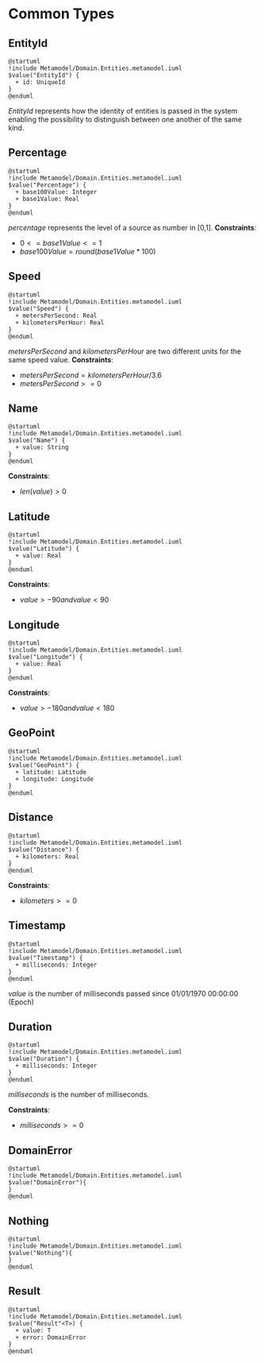 # Common Types

## EntityId
```plantuml
@startuml
!include Metamodel/Domain.Entities.metamodel.iuml
$value("EntityId") {
  + id: UniqueId
}
@enduml
```

_EntityId_ represents how the identity of entities is passed in the system enabling the possibility to distinguish between one another of the same kind.

## Percentage
```plantuml
@startuml
!include Metamodel/Domain.Entities.metamodel.iuml
$value("Percentage") {
  + base100Value: Integer
  + base1Value: Real
}
@enduml
```

_percentage_ represents the level of a source as number in [0,1].
**Constraints**:

- $0 <= base1Value <= 1$
- $base100Value = round(base1Value * 100)$


## Speed
```plantuml
@startuml
!include Metamodel/Domain.Entities.metamodel.iuml
$value("Speed") {
  + metersPerSecond: Real
  + kilometersPerHour: Real
}
@enduml
```

_metersPerSecond_ and _kilometersPerHour_ are two different units for the same speed value.
**Constraints**:

- $metersPerSecond = kilometersPerHour / 3.6$
- $metersPerSecond >= 0$


## Name
```plantuml
@startuml
!include Metamodel/Domain.Entities.metamodel.iuml
$value("Name") {
  + value: String
}
@enduml
```

**Constraints**:

- $len(value) > 0$

## Latitude
```plantuml
@startuml
!include Metamodel/Domain.Entities.metamodel.iuml
$value("Latitude") {
  + value: Real
}
@enduml
```

**Constraints**:

- $value > -90 and value < 90$


## Longitude
```plantuml
@startuml
!include Metamodel/Domain.Entities.metamodel.iuml
$value("Longitude") {
  + value: Real
}
@enduml
```

**Constraints**:

- $value > -180 and value < 180$

## GeoPoint
```plantuml
@startuml
!include Metamodel/Domain.Entities.metamodel.iuml
$value("GeoPoint") {
  + latitude: Latitude
  + longitude: Longitude
}
@enduml
```

## Distance
```plantuml
@startuml
!include Metamodel/Domain.Entities.metamodel.iuml
$value("Distance") {
  + kilometers: Real
}
@enduml
```

**Constraints**:

- $kilometers >= 0$


## Timestamp
```plantuml
@startuml
!include Metamodel/Domain.Entities.metamodel.iuml
$value("Timestamp") {
  + milliseconds: Integer
}
@enduml
```

_value_ is the number of milliseconds passed since 01/01/1970 00:00:00 (Epoch)

## Duration
```plantuml
@startuml
!include Metamodel/Domain.Entities.metamodel.iuml
$value("Duration") {
  + milliseconds: Integer
}
@enduml
```

_milliseconds_ is the number of milliseconds.

**Constraints**:

- $milliseconds >= 0$

## DomainError
```plantuml
@startuml
!include Metamodel/Domain.Entities.metamodel.iuml
$value("DomainError"){
}
@enduml
```

## Nothing
```plantuml
@startuml
!include Metamodel/Domain.Entities.metamodel.iuml
$value("Nothing"){
}
@enduml
```

## Result
```plantuml
@startuml
!include Metamodel/Domain.Entities.metamodel.iuml
$value("Result"<T>) {
  + value: T
  + error: DomainError
}
@enduml
```

